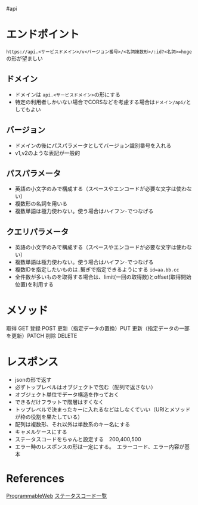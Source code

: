 #api
# エンドポイント
`https://api.<サービスドメイン>/v<バージョン番号>/<名詞複数形>/:id?<名詞>=hoge`  
の形が望ましい

## ドメイン
- ドメインは `api.<サービスドメイン>`の形にする
- 特定の利用者しかいない場合でCORSなどを考慮する場合は`ドメイン/api/`としてもよい

## バージョン
- ドメインの後にパスパラメータとしてバージョン識別番号を入れる
- v1,v2のような表記が一般的

## パスパラメータ
- 英語の小文字のみで構成する（スペースやエンコードが必要な文字は使わない）
- 複数形の名詞を用いる
- 複数単語は極力使わない。使う場合はハイフン`-`でつなげる

## クエリパラメータ
- 英語の小文字のみで構成する（スペースやエンコードが必要な文字は使わない）
- 複数単語は極力使わない。使う場合はハイフン`-`でつなげる
- 複数IDを指定したいものは`.`繋ぎで指定できるようにする `id=aa.bb.cc`
- 全件数が多いものを取得する場合は、limit(一回の取得数)とoffset(取得開始位置)を利用する

# メソッド
取得 GET
登録 POST
更新（指定データの置換）PUT
更新（指定データの一部を更新）PATCH
削除 DELETE

# レスポンス

-   jsonの形で返す
-   必ずトップレベルはオブジェクトで包む（配列で返さない）
-   オブジェクト単位でデータ構造を作っておく
-   できるだけフラットで階層はすくなく
-   トップレベルで決まったキーに入れるなどはしなくていい（URIとメソッドが枠の役割を果たしている）
-   配列は複数形、それ以外は単数系のキー名にする
-   キャメルケースにする
-   ステータスコードをちゃんと設定する　200,400,500
-   エラー時のレスポンスの形は一定にする。　エラーコード、エラー内容が基本


# References
[ProgrammableWeb](https://www.programmableweb.com/category/all/apis)
[ステータスコード一覧](https://developer.mozilla.org/ja/docs/Web/HTTP/Status)